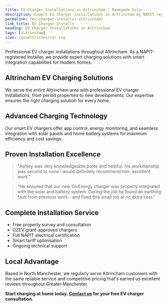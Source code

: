 ```yaml
---
title: EV Charger Installations in Altrincham | Renegade Solar
description: Expert EV charger installations in Altrincham by NAPIT-registered electrician. Professional service with smart charging and solar integration.
permalink: /ev-charger-installer-altrincham/
link_title: EV Charger Installs
heading: EV Charger Installations in Altrincham
tags: [altrincham]
icon: /assets/icons/car.svg
---
```


Professional EV charger installations throughout Altrincham. As a NAPIT-registered installer, we provide expert charging solutions with smart integration capabilities for modern homes.

## Altrincham EV Charging Solutions

We serve the entire Altrincham area with professional EV charger installations, from period properties to new developments. Our expertise ensures the right charging solution for every home.

## Advanced Charging Technology

Our smart EV chargers offer app control, energy monitoring, and seamless integration with solar panels and home battery systems for maximum efficiency and cost savings.

## Proven Installation Excellence

> "Ashley was very knowledgeable polite and helpful. his workmanship was second to none i would definitely recommend him. excellent work."

> "He ensured that our new GivEnergy charger was properly integrated with the solar and battery system. During the job he found an earthing fault from previous work - and fixed this small job at no extra cost."

## Complete Installation Service

- Free property survey and consultation
- OZEV grant-approved chargers
- Full NAPIT electrical certification
- Smart tariff optimisation
- Ongoing technical support

## Local Advantage

Based in North Manchester, we regularly serve Altrincham customers with the same reliable service and competitive pricing that's earned us excellent reviews throughout Greater Manchester.

**Start charging at home today. [Contact us](/contact/) for your free EV charger consultation.**
